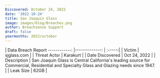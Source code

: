 ```yaml
---
Discovered: October 24, 2022
date: '2022-10-24'
title: San Joaquin Glass
image: images/blog/Breaches.png
author: Breachsense Support
draft: false
yearmonths: 2022/october
---
```



| Data Breach Report
------------:     |:-------------:    | :-----:|
| Victim      | sjglass.com      | 
| Threat Actor      | Karakurt      | 
| Date Discovered      | Oct 24, 2022      | 
| Description      | San Joaquin Glass is Central California's leading source for Commercial, Residential and Specialty Glass and Glazing needs since 1947.      | 
| Leak Size      | 62GB      | 

